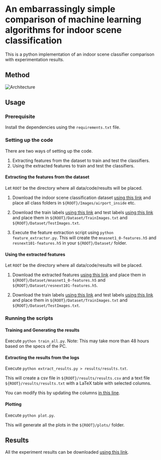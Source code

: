 # An embarrassingly simple comparison of machine learning algorithms for indoor scene classification

This is a python implementation of an indoor scene classifier comparison with experimentation results.

## Method
![Architecture](./plots/highlevel.png)

## Usage

### Prerequisite

Install the dependencies using the `requirements.txt` file.

### Setting up the code

There are two ways of setting up the code.
1. Extracting features from the dataset to train and test the classifiers.
2. Using the extracted features to train and test the classifiers.

#### Extracting the features from the dataset

Let ```ROOT``` be the directory where all data/code/results will be placed.

1. Download the indoor scene classification dataset [using this link](http://groups.csail.mit.edu/vision/LabelMe/NewImages/indoorCVPR_09.tar) and place all class folders in ```${ROOT}/Images/airport_inside``` etc.

2. Download the train labels [using this link](http://web.mit.edu/torralba/www/TrainImages.txt) and test labels [using this link](http://web.mit.edu/torralba/www/TestImages.txt) and place them in ```${ROOT}/Dataset/TrainImages.txt``` and ```${ROOT}/Dataset/TestImages.txt```.

3. Execute the feature extraction script using `python feature_extractor.py`. This will create the `mnasnet1_0-features.h5` and `resnext101-features.h5` in your ```${ROOT}/Dataset/``` folder.


#### Using the extracted features

Let ```ROOT``` be the directory where all data/code/results will be placed.

1. Download the extracted features [using this link](https://www.dropbox.com/s/ggvg9koenjk6n2g/Features.zip?dl=0) and place them in `${ROOT}/Dataset/mnasnet1_0-features.h5` and `${ROOT}/Dataset/resnext101-features.h5`.

2. Download the train labels [using this link](http://web.mit.edu/torralba/www/TrainImages.txt) and test labels [using this link](http://web.mit.edu/torralba/www/TestImages.txt) and place them in ```${ROOT}/Dataset/TrainImages.txt``` and ```${ROOT}/Dataset/TestImages.txt```.

### Running the scripts

#### Training and Generating the results

Execute `python train_all.py`. Note: This may take more than 48 hours based on the specs of the PC.

#### Extracting the results from the logs

Execute `python extract_results.py > results/results.txt`. 

This will create a csv file in ```${ROOT}/results/results.csv``` and a text file ```${ROOT}/results/results.txt``` with a LaTeX table with selected columns. 

You can modify this by updating the columns [in this line](https://github.com/bhanukaManesha/embarrassingly-simple-classifier-comparison/blob/91f0724e34bb0a2bf0b8d7c65e66a83c26812b57/extract_results.py#L126).

#### Plotting

Execute `python plot.py`.

This will generate all the plots in the ```${ROOT}/plots/``` folder.


## Results

All the experiment results can be downloaded [using this link](https://www.dropbox.com/s/x71v12o9t482ziz/Results.zip?dl=0).
